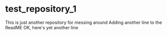 # test_repository_1
This is just another repository for messing around
Adding another line to the ReadME
OK, here's yet another line
